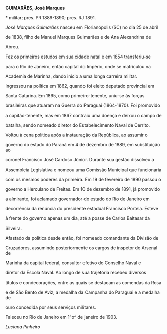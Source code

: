 **GUIMARÃES, José Marques**



\* militar; pres. PR 1889-1890; pres. RJ 1891.



*José Marques Guimarães* nasceu em Florianópolis (SC) no dia 25 de abril

de 1838, filho de Manuel Marques Guimarães e de Ana Alexandrina de

Abreu.



Fez os primeiros estudos em sua cidade natal e em 1854 transferiu-se

para o Rio de Janeiro, então capital do Império, onde se matriculou na

Academia de Marinha, dando início a uma longa carreira militar.



Ingressou na política em 1862, quando foi eleito deputado provincial em

Santa Catarina. Em 1865, como primeiro-tenente, uniu-se às forças

brasileiras que atuaram na Guerra do Paraguai (1864-1870). Foi promovido

a capitão-tenente, mas em 1867 contraiu uma doença e deixou o campo de

batalha, sendo nomeado diretor do Estabelecimento Naval de Cerrito.



Voltou à cena política após a instauração da República, ao assumir o

governo do estado do Paraná em 4 de dezembro de 1889, em substituição ao

coronel Francisco José Cardoso Júnior. Durante sua gestão dissolveu a

Assembleia Legislativa e nomeou uma Comissão Municipal que funcionaria

com os mesmos poderes da primeira. Em 19 de fevereiro de 1890 passou o

governo a Herculano de Freitas. Em 10 de dezembro de 1891, já promovido

a almirante, foi aclamado governador do estado do Rio de Janeiro em

decorrência da renúncia do presidente estadual Francisco Portela. Esteve

à frente do governo apenas um dia, até a posse de Carlos Baltasar da

Silveira.



Afastado da política desde então, foi nomeado comandante da Divisão de

Cruzadores, assumindo posteriormente os cargos de inspetor do Arsenal de

Marinha da capital federal, consultor efetivo do Conselho Naval e

diretor da Escola Naval. Ao longo de sua trajetória recebeu diversos

títulos e condecorações, entre as quais se destacam as comendas da Rosa

e de São Bento de Aviz, a medalha da Campanha do Paraguai e a medalha de

ouro concedida por seus serviços militares.



Faleceu no Rio de Janeiro em 1^o^ de janeiro de 1903.



*Luciana Pinheiro*



